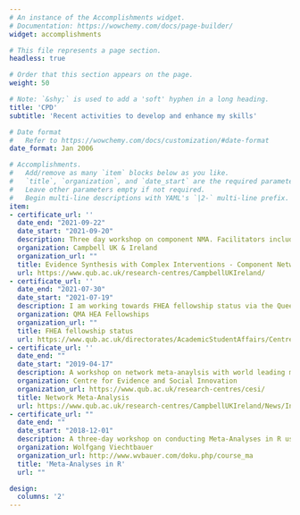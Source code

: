 ```yaml
---
# An instance of the Accomplishments widget.
# Documentation: https://wowchemy.com/docs/page-builder/
widget: accomplishments

# This file represents a page section.
headless: true

# Order that this section appears on the page.
weight: 50

# Note: `&shy;` is used to add a 'soft' hyphen in a long heading.
title: 'CPD'
subtitle: 'Recent activities to develop and enhance my skills'

# Date format
#   Refer to https://wowchemy.com/docs/customization/#date-format
date_format: Jan 2006

# Accomplishments.
#   Add/remove as many `item` blocks below as you like.
#   `title`, `organization`, and `date_start` are the required parameters.
#   Leave other parameters empty if not required.
#   Begin multi-line descriptions with YAML's `|2-` multi-line prefix.
item:
- certificate_url: ''
  date_end: "2021-09-22"
  date_start: "2021-09-20"
  description: Three day workshop on component NMA. Facilitators included Dr Deborah M Caldwell (University of Bristol), Dr Suzanne Freeman (University of Leicester, NIHR Complex Reviews Support Unit), Professor GJ Melendez-Torres (University of Exeter, PenTAG), and Professor Nicky J Welton (University of Bristol, NICE Guidelines Technical Support Unit). 
  organization: Campbell UK & Ireland
  organization_url: ""
  title: Evidence Synthesis with Complex Interventions - Component Network Meta-Analysis
  url: https://www.qub.ac.uk/research-centres/CampbellUKIreland/
- certificate_url: ''
  date_end: "2021-07-30"
  date_start: "2021-07-19"
  description: I am working towards FHEA fellowship status via the Queen’s Merit Award and have a confirmed place on the 3rd of November 2021 panel after which advance higher education accreditors will review my application and reach a decision.
  organization: QMA HEA Fellowships
  organization_url: ""
  title: FHEA fellowship status 
  url: https://www.qub.ac.uk/directorates/AcademicStudentAffairs/CentreforEducationalDevelopment/CoursesEventsProfessionalRecognition/HEA/
- certificate_url: ''
  date_end: ""
  date_start: "2019-04-17"
  description: A workshop on network meta-anaylsis with world leading methodologist Professor Pigott
  organization: Centre for Evidence and Social Innovation
  organization_url: https://www.qub.ac.uk/research-centres/cesi/
  title: Network Meta-Analysis
  url: https://www.qub.ac.uk/research-centres/CampbellUKIreland/News/IntroductiontoNetworkMeta-Analysis.html
- certificate_url: ""
  date_end: ""
  date_start: "2018-12-01"
  description: A three-day workshop on conducting Meta-Analyses in R using the metafor package. The workshop was facilitated by the author of the package and covered everything from effect size calculations to network meta-analysis
  organization: Wolfgang Viechtbauer
  organization_url: http://www.wvbauer.com/doku.php/course_ma
  title: 'Meta-Analyses in R'
  url: ""

design:
  columns: '2' 
---
```

